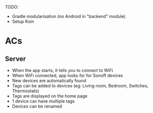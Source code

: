 TODO:
- Gradle modularisation (no Android in "backend" module)
- Setup Koin



# ACs
## Server
- When the app starts, it tells you to connect to WiFi
- When WiFi connected, app looks for for Sonoff devices
- New devices are automatically found
- Tags can be added to devices (eg: Living room, Bedroom, Switches, Thermostats)
- Tags are displayed on the home page
- 1 device can have multiple tags
- Devices can be renamed
